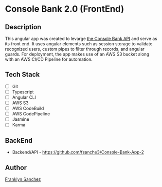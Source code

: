 # Console Bank 2.0 (FrontEnd)

## Description
 This angular app was created to levarge [the Console Bank API](https://github.com/fsanche3/Console-Bank-App-2) and serve as its front end. It uses angular elements such as session storage to validate recognized users, custom pipes to filter through records, and angular guards. For deployment, the app makes use of an AWS S3 bucket along with an AWS CI/CD Pipeline for automation.

## Tech Stack
- [ ] Git
- [ ] Typescript
- [ ] Angular CLI
- [ ] AWS S3
- [ ] AWS CodeBuild
- [ ] AWS CodePipeline
- [ ] Jasmine
- [ ] Karma

## BackEnd
- Backend/API - https://github.com/fsanche3/Console-Bank-App-2

## Author
[Franklyn Sanchez](https://github.com/fsanche3)
